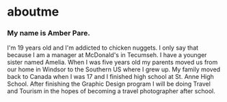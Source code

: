 # aboutme
### My name is Amber Pare.
I'm 19 years old and I'm addicted to chicken nuggets.
I only say that because I am a manager at McDonald's in Tecumseh. I have a younger sister named Amelia. When I was five years old my parents moved us from our home in Windsor to the Southern US where I grew up. My family moved back to Canada when I was 17 and I finished high school at St. Anne High School. After finishing the Graphic Design program I will be doing Travel and Tourism in the hopes of becoming a travel photographer after school. 
